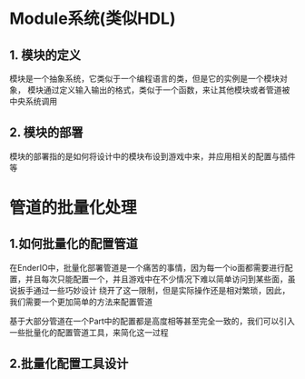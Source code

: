 # Module系统(类似HDL)

## 1. 模块的定义

模块是一个抽象系统，它类似于一个编程语言的类，但是它的实例是一个模块对象，
模块通过定义输入输出的格式，类似于一个函数，来让其他模块或者管道被中央系统调用

## 2. 模块的部署

模块的部署指的是如何将设计中的模块布设到游戏中来，并应用相关的配置与插件等

# 管道的批量化处理

## 1.如何批量化的配置管道

在EnderIO中，批量化部署管道是一个痛苦的事情，因为每一个io面都需要进行配置，并且每次只能配置一个，并且游戏中在不少情况下难以简单访问到某些面，虽说扳手通过一些巧妙设计
绕开了这一限制，但是实际操作还是相对繁琐，因此，我们需要一个更加简单的方法来配置管道

基于大部分管道在一个Part中的配置都是高度相等甚至完全一致的，我们可以引入一些批量化的配置管道工具，来简化这一过程

## 2.批量化配置工具设计

